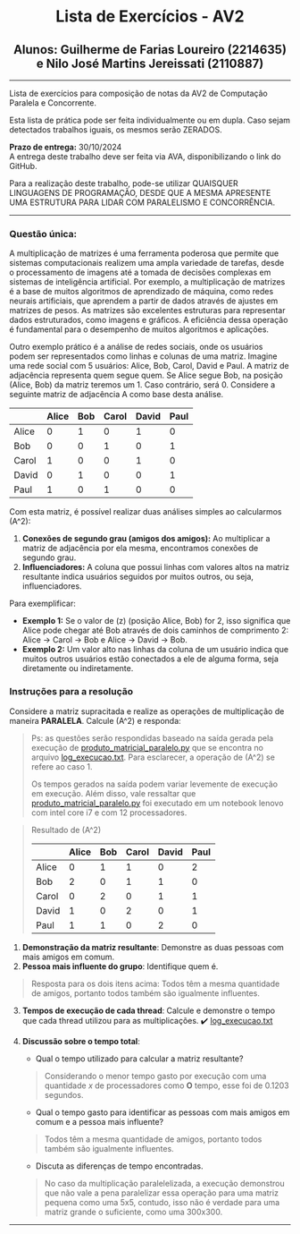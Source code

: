 # <div align="center">Lista de Exercícios - AV2</div>

## <div align="center">Alunos: Guilherme de Farias Loureiro (2214635) e Nilo José Martins Jereissati (2110887)</div>

---

Lista de exercícios para composição de notas da AV2 de Computação Paralela e Concorrente.

Esta lista de prática pode ser feita individualmente ou em dupla. Caso sejam detectados trabalhos iguais, os mesmos serão ZERADOS.

**Prazo de entrega:** 30/10/2024  
A entrega deste trabalho deve ser feita via AVA, disponibilizando o link do GitHub.

Para a realização deste trabalho, pode-se utilizar QUAISQUER LINGUAGENS DE PROGRAMAÇÃO, DESDE QUE A MESMA APRESENTE UMA ESTRUTURA PARA LIDAR COM PARALELISMO E CONCORRÊNCIA.

---

### Questão única:

A multiplicação de matrizes é uma ferramenta poderosa que permite que sistemas computacionais realizem uma ampla variedade de tarefas, desde o processamento de imagens até a tomada de decisões complexas em sistemas de inteligência artificial. Por exemplo, a multiplicação de matrizes é a base de muitos algoritmos de aprendizado de máquina, como redes neurais artificiais, que aprendem a partir de dados através de ajustes em matrizes de pesos. As matrizes são excelentes estruturas para representar dados estruturados, como imagens e gráficos. A eficiência dessa operação é fundamental para o desempenho de muitos algoritmos e aplicações.

Outro exemplo prático é a análise de redes sociais, onde os usuários podem ser representados como linhas e colunas de uma matriz. Imagine uma rede social com 5 usuários: Alice, Bob, Carol, David e Paul. A matriz de adjacência representa quem segue quem. Se Alice segue Bob, na posição (Alice, Bob) da matriz teremos um 1. Caso contrário, será 0. Considere a seguinte matriz de adjacência A como base desta análise.

|       | Alice | Bob | Carol | David | Paul |
|-------|-------|-----|-------|-------|------|
| Alice | 0     | 1   | 0     | 1     | 0    |
| Bob   | 0     | 0   | 1     | 0     | 1    |
| Carol | 1     | 0   | 0     | 1     | 0    |
| David | 0     | 1   | 0     | 0     | 1    |
| Paul  | 1     | 0   | 1     | 0     | 0    |

Com esta matriz, é possível realizar duas análises simples ao calcularmos \(A^2\):

1. **Conexões de segundo grau (amigos dos amigos):** Ao multiplicar a matriz de adjacência por ela mesma, encontramos conexões de segundo grau.
2. **Influenciadores:** A coluna que possui linhas com valores altos na matriz resultante indica usuários seguidos por muitos outros, ou seja, influenciadores.

Para exemplificar:

- **Exemplo 1:** Se o valor de \(z\) (posição Alice, Bob) for 2, isso significa que Alice pode chegar até Bob através de dois caminhos de comprimento 2: Alice -> Carol -> Bob e Alice -> David -> Bob.
- **Exemplo 2:** Um valor alto nas linhas da coluna de um usuário indica que muitos outros usuários estão conectados a ele de alguma forma, seja diretamente ou indiretamente.

### Instruções para a resolução

Considere a matriz supracitada e realize as operações de multiplicação de maneira **PARALELA**. Calcule \(A^2\) e responda:

> Ps: as questões serão respondidas baseado na saída gerada pela execução de [produto_matricial_paralelo.py](produto_matricial_paralelo.py) que se encontra no arquivo [log_execucao.txt](log_execucao.txt). Para esclarecer, a operação de \(A^2\) se refere ao caso 1.
>
> Os tempos gerados na saída podem variar levemente de execução em execução. Além disso, vale ressaltar que [produto_matricial_paralelo.py](produto_matricial_paralelo.py) foi executado em um notebook lenovo com intel core i7 e com 12 processadores.

> Resultado de \(A^2\)
>
> |       |  Alice   |  Bob   |  Carol   |  David   |  Paul   |
> |-------|----------|--------|----------|----------|---------|
> | Alice |    0     |    1   |    1     |    0     |    2    |
> | Bob   |    2     |    0   |    1     |    1     |    0    |
> | Carol |    0     |    2   |    0     |    1     |    1    |
> | David |    1     |    0   |    2     |    0     |    1    |
> | Paul  |    1     |    1   |    0     |    2     |    0    |

1. **Demonstração da matriz resultante**: Demonstre as duas pessoas com mais amigos em comum.
2. **Pessoa mais influente do grupo**: Identifique quem é.

> Resposta para os dois itens acima: Todos têm a mesma quantidade de amigos, portanto todos também são igualmente influentes.

3. **Tempos de execução de cada thread**: Calcule e demonstre o tempo que cada thread utilizou para as multiplicações. ✔️ [log_execucao.txt](log_execucao.txt)

4. **Discussão sobre o tempo total**:
   - Qual o tempo utilizado para calcular a matriz resultante?
   > Considerando o menor tempo gasto por execução com uma quantidade *x* de processadores como **O** tempo, esse foi de 0.1203 segundos.
   - Qual o tempo gasto para identificar as pessoas com mais amigos em comum e a pessoa mais influente?
   > Todos têm a mesma quantidade de amigos, portanto todos também são igualmente influentes.
   - Discuta as diferenças de tempo encontradas.
   > No caso da multiplicação paralelelizada, a execução demonstrou que não vale a pena paralelizar essa operação para uma matriz pequena como uma 5x5, contudo, isso não é verdade para uma matriz grande o suficiente, como uma 300x300.
---

